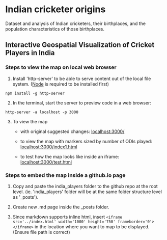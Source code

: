 # Indian cricketer origins

Dataset and analysis of Indian cricketers, their birthplaces, and the population characteristics of those birthplaces. 

## Interactive Geospatial Visualization of Cricket Players in India

### Steps to view the map on local web browser

1. Install 'http-server' to be able to serve content out of the local file system. ([Node](https://nodejs.org/en/) is required to be installed first)

```
npm install -g http-server
```

2. In the terminal, start the server to preview code in a web browser:

```
http-server -a localhost -p 3000
```

3. To view the map 

   - with original suggested changes: [localhost:3000/](http://localhost:3000/index.html)

   - to view the map with markers sized by number of ODIs played: [localhost:3000/index1.html](http://localhost:3000/index1.html)

   - to test how the map looks like inside an iframe: [localhost:3000/test.html](http://localhost:3000/test.html)

### Steps to embed the map inside a github.io page

1. Copy and paste the india_players folder to the github repo at the root level. (ie. 'india_players' folder will be at the same folder structure level as '_posts').

2. Create new .md page inside the _posts folder.

3. Since markdown supports inline html, insert `<iframe src='../index.html' width='1000' height='750' frameborder='0'></iframe>` in the location where you want to map to be displayed. (Ensure file path is correct)
